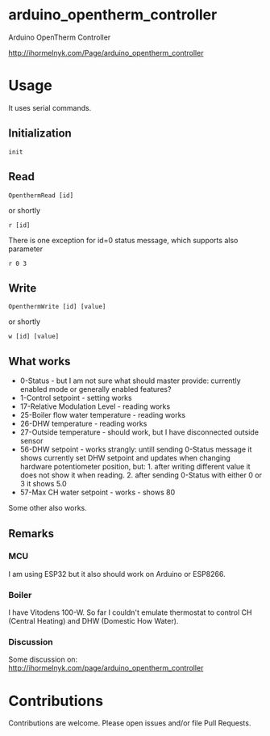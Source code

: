 # arduino_opentherm_controller
Arduino OpenTherm Controller

http://ihormelnyk.com/Page/arduino_opentherm_controller

# Usage

It uses serial commands.

## Initialization
```
init
```

## Read

```
OpenthermRead [id]
```
or shortly
```
r [id]
```

There is one exception for id=0 status message, which supports also parameter
```
r 0 3
```

## Write

```
OpenthermWrite [id] [value]
```
or shortly
```
w [id] [value]
```
## What works

- 0-Status - but I am not sure what should master provide: currently enabled mode or generally enabled features?
- 1-Control setpoint - setting works
- 17-Relative Modulation Level - reading works
- 25-Boiler flow water temperature - reading works
- 26-DHW temperature - reading works
- 27-Outside temperature - should work, but I have disconnected outside sensor
- 56-DHW setpoint - works strangly: untill sending 0-Status message it shows currently set DHW setpoint and updates when changing hardware potentiometer position, but: 1. after writing different value it does not show it when reading. 2. after sending 0-Status with either 0 or 3 it shows 5.0
- 57-Max CH water setpoint - works - shows 80

Some other also works.

## Remarks

### MCU

I am using ESP32 but it also should work on Arduino or ESP8266.

### Boiler

I have Vitodens 100-W.
So far I couldn't emulate thermostat to control CH (Central Heating) and DHW (Domestic How Water).

### Discussion

Some discussion on: 
http://ihormelnyk.com/page/arduino_opentherm_controller

# Contributions

Contributions are welcome. Please open issues and/or file Pull Requests.